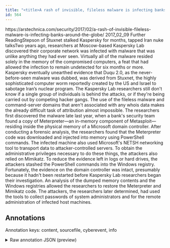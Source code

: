 ```yaml
---
title: "<title>A rash of invisible, fileless malware is infecting banks around the globe | Ars Technica</title>"
id: 564
---
```


<title>A rash of invisible, fileless malware is infecting banks around the globe | Ars Technica</title>
<source> https://arstechnica.com/security/2017/02/a-rash-of-invisible-fileless-malware-is-infecting-banks-around-the-globe/ </source>
<date> 2017_02_09 </date>
<text>
Further ReadingStepson of Stuxnet stalked Kaspersky for months, tapped Iran nuke talksTwo years ago, researchers at Moscow-based Kaspersky Lab discovered their corporate network was infected with malware that was unlike anything they had ever seen.
Virtually all of the malware resided solely in the memory of the compromised computers, a feat that had allowed the infection to remain undetected for six months or more.
Kaspersky eventually unearthed evidence that Duqu 2.0, as the never-before-seen malware was dubbed, was derived from Stuxnet, the highly sophisticated computer worm reportedly created by the US and Israel to sabotage Iran’s nuclear program.
The Kaspersky Lab researchers still don't know if a single group of individuals is behind the attacks, or if they're being carried out by competing hacker gangs.
The use of the fileless malware and command-server domains that aren't associated with any whois data makes the already difficult task of attribution almost impossible.
The researchers first discovered the malware late last year, when a bank's security team found a copy of Meterpreter—an in-memory component of Metasploit—residing inside the physical memory of a Microsoft domain controller.
After conducting a forensic analysis, the researchers found that the Meterpreter code was downloaded and injected into memory using PowerShell commands.
The infected machine also used Microsoft's NETSH networking tool to transport data to attacker-controlled servers.
To obtain the administrative privileges necessary to do these things, the attackers also relied on Mimikatz.
To reduce the evidence left in logs or hard drives, the attackers stashed the PowerShell commands into the Windows registry.
Fortunately, the evidence on the domain controller was intact, presumably because it hadn't been restarted before Kaspersky Lab researchers began their investigation.
An analysis of the dumped memory contents and the Windows registries allowed the researchers to restore the Meterpreter and Mimikatz code.
The attackers, the researchers later determined, had used the tools to collect passwords of system administrators and for the remote administration of infected host machines.
</text>



## Annotations

Annotation keys: content, sourcefile, cyberevent, info

<details>
<summary>Raw annotation JSON (preview)</summary>

```json
{
  "content": "Further ReadingStepson of Stuxnet stalked Kaspersky for months, tapped Iran nuke talksTwo years ago, researchers at Moscow-based Kaspersky Lab discovered their corporate network was infected with malware that was unlike anything they had ever seen. Virtually all of the malware resided solely in the memory of the compromised computers, a feat that had allowed the infection to remain undetected for six months or more. Kaspersky eventually unearthed evidence that Duqu 2.0, as the never-before-seen malware was dubbed, was derived from Stuxnet, the highly sophisticated computer worm reportedly created by the US and Israel to sabotage Iran\u2019s nuclear program. The Kaspersky Lab researchers still don't know if a single group of individuals is behind the attacks, or if they're being carried out by competing hacker gangs. The use of the fileless malware and command-server domains that aren't associated with any whois data makes the already difficult task of attribution almost impossible. The researchers first discovered the malware late last year, when a bank's security team found a copy of Meterpreter\u2014an in-memory component of Metasploit\u2014residing inside the physical memory of a Microsoft domain controller. After conducting a forensic analysis, the researchers found that the Meterpreter code was downloaded and injected into memory using PowerShell commands. The infected machine also used Microsoft's NETSH networking tool to transport data to attacker-controlled servers. To obtain the administrative privileges necessary to do these things, the attackers also relied on Mimikatz. To reduce the evidence left in logs or hard drives, the attackers stashed the PowerShell commands into the Windows registry. Fortunately, the evidence on the domain controller was intact, presumably because it hadn't been restarted before Kaspersky Lab researchers began their investigation. An analysis of the dumped memory contents and the Windows registries allowed the researchers to restore the Meterpreter and Mimikatz code. The attackers, the researchers later determined, had used the tools to collect passwords of system administrators and for the remote administration of infected host machines.",
  "sourcefile": "564.txt",
  "cyberevent": {
    "hopper": [
      {
        "index": 0,
        "events": [
          {
            "index": "E2",
            "type": "Vulnerability-related",
            "realis": "Actual",
            "nugget": {
              "startOffset": 1270,
              "index": "T7",
              "endOffset": 1275,
              "text": "found"
            },
            "argument": [
              {
                "index": "T9",
                "text": "the researchers",
                "endOffset": 1269,
                "role": {
                  "type": "Discoverer"
                },
                "startOffset": 1254,
                "type": "Person"
              },
              {
                "index": "T8",
                "text": "the Meterpreter code",
                "endOffset": 1301,
                "role": {
                  "type": "Vulnerability"
                },
                "startOffset": 1281,
                "type": "Vulnerability"
              },
              {
                "index": "T10",
                "text": "was downloaded and injected into memory using PowerShell commands",
                "endOffset": 1367,
                "role": {
                  "CAPEC-Meta": "File Manipulation",
                  "type": "Capabilities",
                  "confidence": 0.8986548781394958
                },
                "startOffset": 1302,
                "type": "Capabilities"
              }
            ],
            "subtype": "DiscoverVulnerability"
          }
        ]
      },
      {
        "index": 1,
        "events": [
          {
            "index": "E1",
            "type": "Attack",
            "realis": "Generic",
            "nugget": {
              "sta
```
</details>

